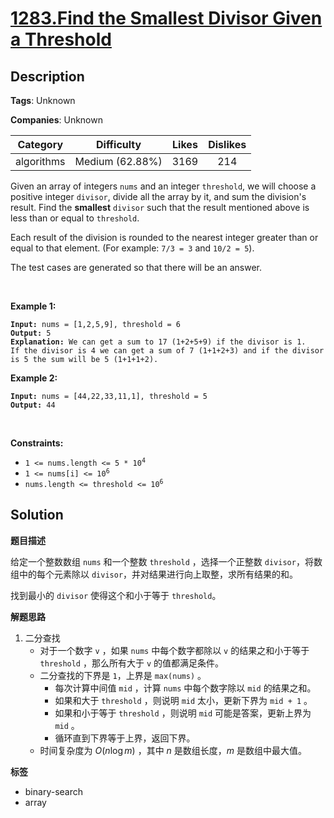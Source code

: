 # [1283.Find the Smallest Divisor Given a Threshold](https://leetcode.com/problems/find-the-smallest-divisor-given-a-threshold/description/)

## Description

**Tags**: Unknown

**Companies**: Unknown

|  Category  |   Difficulty    | Likes | Dislikes |
| :--------: | :-------------: | :---: | :------: |
| algorithms | Medium (62.88%) | 3169  |   214    |

<p>Given an array of integers <code>nums</code> and an integer <code>threshold</code>, we will choose a positive integer <code>divisor</code>, divide all the array by it, and sum the division&#39;s result. Find the <strong>smallest</strong> <code>divisor</code> such that the result mentioned above is less than or equal to <code>threshold</code>.</p>
<p>Each result of the division is rounded to the nearest integer greater than or equal to that element. (For example: <code>7/3 = 3</code> and <code>10/2 = 5</code>).</p>
<p>The test cases are generated so&nbsp;that there will be an answer.</p>
<p>&nbsp;</p>
<p><strong class="example">Example 1:</strong></p>
<pre><code><strong>Input:</strong> nums = [1,2,5,9], threshold = 6
<strong>Output:</strong> 5
<strong>Explanation:</strong> We can get a sum to 17 (1+2+5+9) if the divisor is 1.
If the divisor is 4 we can get a sum of 7 (1+1+2+3) and if the divisor is 5 the sum will be 5 (1+1+1+2). </code></pre>
<p><strong class="example">Example 2:</strong></p>
<pre><code><strong>Input:</strong> nums = [44,22,33,11,1], threshold = 5
<strong>Output:</strong> 44</code></pre>
<p>&nbsp;</p>
<p><strong>Constraints:</strong></p>
<ul>
  <li><code>1 &lt;= nums.length &lt;= 5 * 10<sup>4</sup></code></li>
  <li><code>1 &lt;= nums[i] &lt;= 10<sup>6</sup></code></li>
  <li><code>nums.length &lt;= threshold &lt;= 10<sup>6</sup></code></li>
</ul>

## Solution

**题目描述**

给定一个整数数组 `nums` 和一个整数 `threshold` ，选择一个正整数 `divisor`，将数组中的每个元素除以 `divisor`，并对结果进行向上取整，求所有结果的和。

找到最小的 `divisor` 使得这个和小于等于 `threshold`。

**解题思路**

1. 二分查找
   - 对于一个数字 `v` ，如果 `nums` 中每个数字都除以 `v` 的结果之和小于等于 `threshold` ，那么所有大于 `v` 的值都满足条件。
   - 二分查找的下界是 `1`，上界是 `max(nums)` 。
     - 每次计算中间值 `mid` ，计算 `nums` 中每个数字除以 `mid` 的结果之和。
     - 如果和大于 `threshold` ，则说明 `mid` 太小，更新下界为 `mid + 1` 。
     - 如果和小于等于 `threshold` ，则说明 `mid` 可能是答案，更新上界为 `mid` 。
     - 循环直到下界等于上界，返回下界。
   - 时间复杂度为 $O(n \log m)$ ，其中 $n$ 是数组长度，$m$ 是数组中最大值。

**标签**

- binary-search
- array
